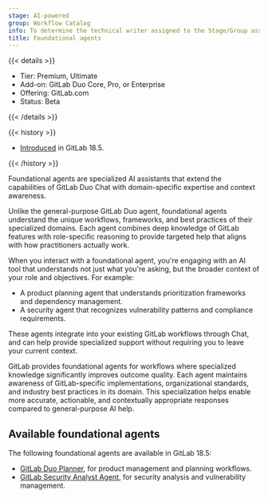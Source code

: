 ```yaml
---
stage: AI-powered
group: Workflow Catalog
info: To determine the technical writer assigned to the Stage/Group associated with this page, see https://handbook.gitlab.com/handbook/product/ux/technical-writing/#assignments
title: Foundational agents
---
```


{{< details >}}

- Tier: Premium, Ultimate
- Add-on: GitLab Duo Core, Pro, or Enterprise
- Offering: GitLab.com
- Status: Beta

{{< /details >}}

{{< history >}}

- [Introduced](https://gitlab.com/gitlab-org/gitlab/-/issues/576618) in GitLab 18.5.

{{< /history >}}

Foundational agents are specialized AI assistants that extend the capabilities of GitLab Duo Chat
with domain-specific expertise and context awareness.

Unlike the general-purpose GitLab Duo agent, foundational agents understand the unique workflows,
frameworks, and best practices of their specialized domains. Each agent combines deep knowledge of
GitLab features with role-specific reasoning to provide targeted help that aligns with how
practitioners actually work.

When you interact with a foundational agent, you're engaging with an AI tool that understands not just
what you're asking, but the broader context of your role and objectives. For example:

- A product planning agent that understands prioritization frameworks and dependency management.
- A security agent that recognizes vulnerability patterns and compliance requirements.

These agents integrate into your existing GitLab workflows through Chat,
and can help provide specialized support without requiring you to leave your current context.

GitLab provides foundational agents for workflows where specialized knowledge significantly improves
outcome quality. Each agent maintains awareness of GitLab-specific implementations, organizational
standards, and industry best practices in its domain. This specialization helps enable more accurate,
actionable, and contextually appropriate responses compared to general-purpose AI help.

## Available foundational agents

The following foundational agents are available in GitLab 18.5:

- [GitLab Duo Planner](planner.md), for product management and
  planning workflows.
- [GitLab Security Analyst Agent](security_analyst_agent.md), for
  security analysis and vulnerability management.
